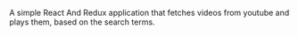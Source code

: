 A simple React And Redux application that fetches videos from youtube and plays them, based on the search terms.